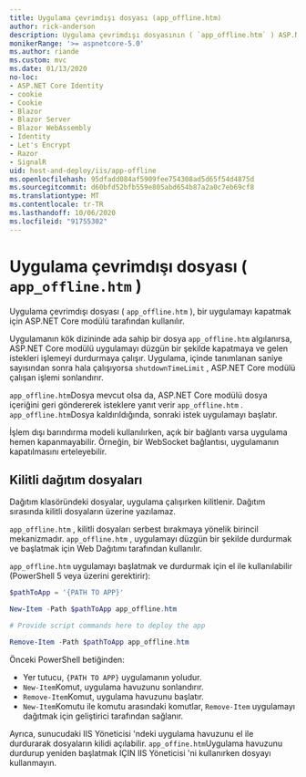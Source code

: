 ```yaml
---
title: Uygulama çevrimdışı dosyası (app_offline.htm)
author: rick-anderson
description: Uygulama çevrimdışı dosyasının ( `app_offline.htm` ) ASP.NET Core modülüyle nasıl çalıştığını öğrenin.
monikerRange: '>= aspnetcore-5.0'
ms.author: riande
ms.custom: mvc
ms.date: 01/13/2020
no-loc:
- ASP.NET Core Identity
- cookie
- Cookie
- Blazor
- Blazor Server
- Blazor WebAssembly
- Identity
- Let's Encrypt
- Razor
- SignalR
uid: host-and-deploy/iis/app-offline
ms.openlocfilehash: 95dfadd084af5909fee754308ad5d65f54d4875d
ms.sourcegitcommit: d60bfd52bfb559e805abd654b87a2a0c7eb69cf8
ms.translationtype: MT
ms.contentlocale: tr-TR
ms.lasthandoff: 10/06/2020
ms.locfileid: "91755302"
---
```

# <a name="app-offline-file-app_offlinehtm"></a>Uygulama çevrimdışı dosyası ( `app_offline.htm` )

Uygulama çevrimdışı dosyası ( `app_offline.htm` ), bir uygulamayı kapatmak için ASP.NET Core modülü tarafından kullanılır.

Uygulamanın kök dizininde ada sahip bir dosya `app_offline.htm` algılanırsa, ASP.NET Core modülü uygulamayı düzgün bir şekilde kapatmaya ve gelen istekleri işlemeyi durdurmaya çalışır. Uygulama, içinde tanımlanan saniye sayısından sonra hala çalışıyorsa `shutdownTimeLimit` , ASP.NET Core modülü çalışan işlemi sonlandırır.

`app_offline.htm`Dosya mevcut olsa da, ASP.NET Core modülü dosya içeriğini geri göndererek isteklere yanıt verir `app_offline.htm` . `app_offline.htm`Dosya kaldırıldığında, sonraki istek uygulamayı başlatır.

İşlem dışı barındırma modeli kullanılırken, açık bir bağlantı varsa uygulama hemen kapanmayabilir. Örneğin, bir WebSocket bağlantısı, uygulamanın kapatılmasını erteleyebilir.

## <a name="locked-deployment-files"></a>Kilitli dağıtım dosyaları

Dağıtım klasöründeki dosyalar, uygulama çalışırken kilitlenir. Dağıtım sırasında kilitli dosyaların üzerine yazılamaz.

`app_offline.htm` , kilitli dosyaları serbest bırakmaya yönelik birincil mekanizmadır. `app_offline.htm` , uygulamayı düzgün bir şekilde durdurmak ve başlatmak için Web Dağıtımı tarafından kullanılır.

`app_offline.htm` uygulamayı başlatmak ve durdurmak için el ile kullanılabilir (PowerShell 5 veya üzerini gerektirir):

```powershell
$pathToApp = '{PATH TO APP}'

New-Item -Path $pathToApp app_offline.htm

# Provide script commands here to deploy the app

Remove-Item -Path $pathToApp app_offline.htm
```

Önceki PowerShell betiğinden:

* Yer tutucu, `{PATH TO APP}` uygulamanın yoludur.
* `New-Item`Komut, uygulama havuzunu sonlandırır.
* `Remove-Item`Komut, uygulama havuzunu başlatır.
* `New-Item`Komutu ile komutu arasındaki komutlar, `Remove-Item` uygulamayı dağıtmak için geliştirici tarafından sağlanır.

Ayrıca, sunucudaki IIS Yöneticisi 'ndeki uygulama havuzunu el ile durdurarak dosyaların kilidi açılabilir. `app_offine.htm`Uygulama havuzunu durdurup yeniden başlatmak IÇIN IIS Yöneticisi 'ni kullanırken dosyayı kullanmayın.
